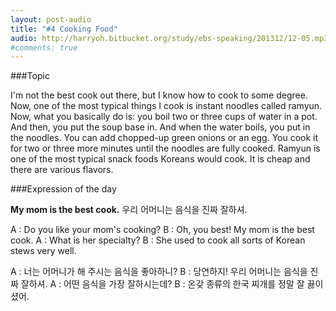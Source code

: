 ```yaml
---
layout: post-audio
title: "#4 Cooking Food"
audio: http://harryoh.bitbucket.org/study/ebs-speaking/201312/12-05.mp3
#comments: true
---
```


###Topic

I'm not the best cook out there, but I know how to cook to some degree. Now, one of the most typical things I cook is instant noodles called ramyun. Now, what you basically do is: you boil two or three cups of water in a pot. And then, you put the soup base in. And when the water boils, you put in the noodles. You can add chopped-up green onions or an egg. You cook it for two or three more minutes until the noodles are fully cooked. Ramyun is one of the most typical snack foods Koreans would cook. It is cheap and there are various flavors.

###Expression‍ of the day

**My mom is the best cook.**
우리 어머니는 음식을 진짜 잘하셔.

A : Do you like your mom's cooking?
B : Oh, you best! My mom is the best cook.
A : What is her specialty?
B : She used to cook all sorts of Korean stews very well.

A : 너는 어머니가 해 주시는 음식을 좋아하니?
B : 당연하지! 우리 어머니는 음식을 진짜 잘하셔.
A : 어떤 음식을 가장 잘하시는데?
B : 온갖 종류의 한국 찌개를 정말 잘 끓이셨어.
